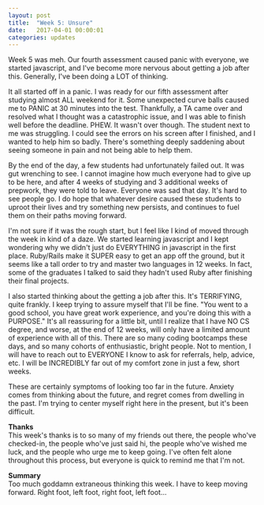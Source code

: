 ```yaml
---
layout: post
title:  "Week 5: Unsure"
date:   2017-04-01 00:00:01
categories: updates
---
```


Week 5 was meh. Our fourth assessment caused panic with everyone, we started javascript, and I've become more nervous about getting a job after this. Generally, I've been doing a LOT of thinking. 

It all started off in a panic. I was ready for our fifth assessment after studying almost ALL weekend for it. Some unexpected curve balls caused me to PANIC at 30 minutes into the test. Thankfully, a TA came over and resolved what I thought was a catastrophic issue, and I was able to finish well before the deadline. PHEW. It wasn't over though. The student next to me was struggling. I could see the errors on his screen after I finished, and I wanted to help him so badly. There's something deeply saddening about seeing someone in pain and not being able to help them. 

By the end of the day, a few students had unfortunately failed out. It was gut wrenching to see. I cannot imagine how much everyone had to give up to be here, and after 4 weeks of studying and 3 additional weeks of prepwork, they were told to leave. Everyone was sad that day. It's hard to see people go. I do hope that whatever desire caused these students to uproot their lives and try something new persists, and continues to fuel them on their paths moving forward. 

I'm not sure if it was the rough start, but I feel like I kind of moved through the week in kind of a daze. We started learning javascript and I kept wondering why we didn't just do EVERYTHING in javascript in the first place. Ruby/Rails make it SUPER easy to get an app off the ground, but it seems like a tall order to try and master two languages in 12 weeks. In fact, some of the graduates I talked to said they hadn't used Ruby after finishing their final projects. 

I also started thinking about the getting a job after this. It's TERRIFYING, quite frankly. I keep trying to assure myself that I'll be fine. "You went to a good school, you have great work experience, and you're doing this with a PURPOSE." It's all reassuring for a little bit, until I realize that I have NO CS degree, and worse, at the end of 12 weeks, will only have a limited amount of experience with all of this. There are so many coding bootcamps these days, and so many cohorts of enthusiastic, bright people. Not to mention, I will have to reach out to EVERYONE I know to ask for referrals, help, advice, etc. I will be INCREDIBLY far out of my comfort zone in just a few, short weeks. 

These are certainly symptoms of looking too far in the future. Anxiety comes from thinking about the future, and regret comes from dwelling in the past. I'm trying to center myself right here in the present, but it's been difficult. 

<b> Thanks </b><br>
This week's thanks is to so many of my friends out there, the people who've checked-in, the people who've just said hi, the people who've wished me luck, and the people who urge me to keep going. I've often felt alone throughout this process, but everyone is quick to remind me that I'm not.

<b> Summary </b><br>
Too much goddamn extraneous thinking this week. I have to keep moving forward. Right foot, left foot, right foot, left foot...